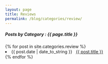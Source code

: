 ```yaml
---
layout: page
title: Reviews
permalink: /blog/categories/review/
---
```


<h5> Posts by Category : {{ page.title }} </h5>

<div class="card">
{% for post in site.categories.review %}
 <li class="category-posts"><span>{{ post.date | date_to_string }}</span> &nbsp; <a href="{{ post.url }}">{{ post.title }}</a></li>
{% endfor %}
</div>